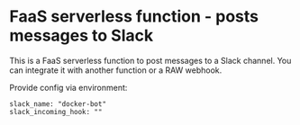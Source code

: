 FaaS serverless function - posts messages to Slack
==========================

This is a FaaS serverless function to post messages to a Slack channel. You can integrate it with another function or a RAW webhook.

Provide config via environment:

```
slack_name: "docker-bot"
slack_incoming_hook: ""
```
